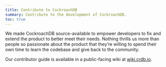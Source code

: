 ```yaml
---
title: Contribute to CockroachDB
summary: Contribute to the development of CockroachDB.
toc: true
---
```


We made CockroachDB source-available to empower developers to fix and
extend the product to better meet their needs. Nothing thrills us more
than people so passionate about the product that they‘re willing to
spend their own time to learn the codebase and give back to the
community.

Our contributor guide is available in a public-facing wiki at
[wiki.crdb.io](https://wiki.crdb.io/wiki/spaces/CRDB/pages/73204033/Contributing+to+CockroachDB).
